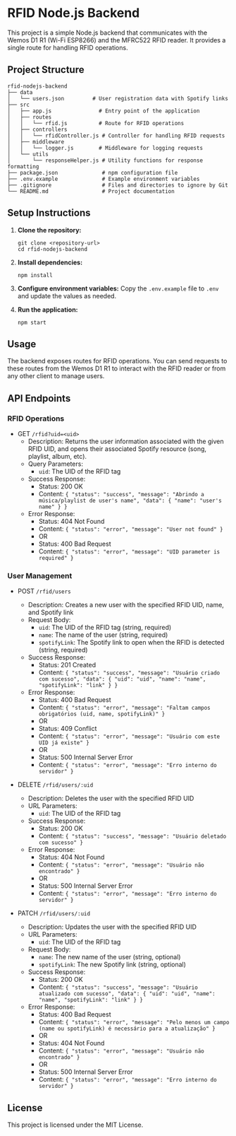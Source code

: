 # RFID Node.js Backend

This project is a simple Node.js backend that communicates with the Wemos D1 R1 (Wi-Fi ESP8266) and the MFRC522 RFID reader. It provides a single route for handling RFID operations.

## Project Structure

```
rfid-nodejs-backend
├── data
│   └── users.json         # User registration data with Spotify links
├── src
│   ├── app.js               # Entry point of the application
│   ├── routes
│   │   └── rfid.js          # Route for RFID operations
│   ├── controllers
│   │   └── rfidController.js # Controller for handling RFID requests
│   ├── middleware
│   │   └── logger.js        # Middleware for logging requests
│   └── utils
│       └── responseHelper.js # Utility functions for response formatting
├── package.json              # npm configuration file
├── .env.example              # Example environment variables
├── .gitignore                # Files and directories to ignore by Git
└── README.md                 # Project documentation
```

## Setup Instructions

1. **Clone the repository:**

   ```
   git clone <repository-url>
   cd rfid-nodejs-backend
   ```

2. **Install dependencies:**

   ```
   npm install
   ```

3. **Configure environment variables:**
   Copy the `.env.example` file to `.env` and update the values as needed.

4. **Run the application:**
   ```
   npm start
   ```

## Usage

The backend exposes routes for RFID operations. You can send requests to these routes from the Wemos D1 R1 to interact with the RFID reader or from any other client to manage users.

## API Endpoints

### RFID Operations

- GET `/rfid?uid=<uid>`
  - Description: Returns the user information associated with the given RFID UID, and opens their associated Spotify resource (song, playlist, album, etc).
  - Query Parameters:
    - `uid`: The UID of the RFID tag
  - Success Response:
    - Status: 200 OK
    - Content: `{ "status": "success", "message": "Abrindo a música/playlist de user's name", "data": { "name": "user's name" } }`
  - Error Response:
    - Status: 404 Not Found
    - Content: `{ "status": "error", "message": "User not found" }`
    - OR
    - Status: 400 Bad Request
    - Content: `{ "status": "error", "message": "UID parameter is required" }`

### User Management

- POST `/rfid/users`

  - Description: Creates a new user with the specified RFID UID, name, and Spotify link
  - Request Body:
    - `uid`: The UID of the RFID tag (string, required)
    - `name`: The name of the user (string, required)
    - `spotifyLink`: The Spotify link to open when the RFID is detected (string, required)
  - Success Response:
    - Status: 201 Created
    - Content: `{ "status": "success", "message": "Usuário criado com sucesso", "data": { "uid": "uid", "name": "name", "spotifyLink": "link" } }`
  - Error Response:
    - Status: 400 Bad Request
    - Content: `{ "status": "error", "message": "Faltam campos obrigatórios (uid, name, spotifyLink)" }`
    - OR
    - Status: 409 Conflict
    - Content: `{ "status": "error", "message": "Usuário com este UID já existe" }`
    - OR
    - Status: 500 Internal Server Error
    - Content: `{ "status": "error", "message": "Erro interno do servidor" }`

- DELETE `/rfid/users/:uid`

  - Description: Deletes the user with the specified RFID UID
  - URL Parameters:
    - `uid`: The UID of the RFID tag
  - Success Response:
    - Status: 200 OK
    - Content: `{ "status": "success", "message": "Usuário deletado com sucesso" }`
  - Error Response:
    - Status: 404 Not Found
    - Content: `{ "status": "error", "message": "Usuário não encontrado" }`
    - OR
    - Status: 500 Internal Server Error
    - Content: `{ "status": "error", "message": "Erro interno do servidor" }`

- PATCH `/rfid/users/:uid`
  - Description: Updates the user with the specified RFID UID
  - URL Parameters:
    - `uid`: The UID of the RFID tag
  - Request Body:
    - `name`: The new name of the user (string, optional)
    - `spotifyLink`: The new Spotify link (string, optional)
  - Success Response:
    - Status: 200 OK
    - Content: `{ "status": "success", "message": "Usuário atualizado com sucesso", "data": { "uid": "uid", "name": "name", "spotifyLink": "link" } }`
  - Error Response:
    - Status: 400 Bad Request
    - Content: `{ "status": "error", "message": "Pelo menos um campo (name ou spotifyLink) é necessário para a atualização" }`
    - OR
    - Status: 404 Not Found
    - Content: `{ "status": "error", "message": "Usuário não encontrado" }`
    - OR
    - Status: 500 Internal Server Error
    - Content: `{ "status": "error", "message": "Erro interno do servidor" }`

## License

This project is licensed under the MIT License.
